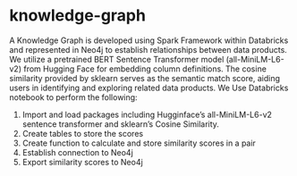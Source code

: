 # knowledge-graph
A Knowledge Graph is developed using Spark Framework within Databricks and represented in Neo4j to establish relationships between data products. We utilize a pretrained BERT Sentence Transformer model (all-MiniLM-L6-v2) from Hugging Face for embedding column definitions. The cosine similarity provided by sklearn serves as the semantic match score, aiding users in identifying and exploring related data products. We Use Databricks notebook to perform the following:
1. Import and load packages including Hugginface’s all-MiniLM-L6-v2 sentence transformer and sklearn’s Cosine Similarity.
2. Create tables to store the scores
3. Create function to calculate and store similarity scores in a pair
4. Establish connection to Neo4j
5. Export similarity scores to Neo4j


